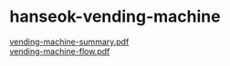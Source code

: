 # hanseok-vending-machine
[vending-machine-summary.pdf](https://github.com/user-attachments/files/18131059/vending-machine-summary.pdf)</br>
[vending-machine-flow.pdf](https://github.com/user-attachments/files/18131060/verding-machine-flow.pdf)

